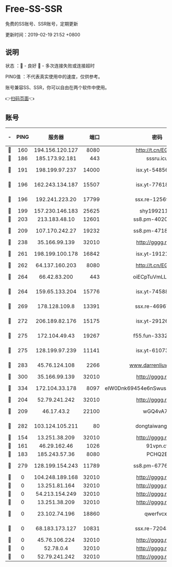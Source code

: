 # Free-SS-SSR

免费的SS账号、SSR账号，定期更新

更新时间：2019-02-19 21:52 +0800

## 说明

状态     ：🙂 - 良好 🙁 - 多次连接失败或连接超时

PING值   ：不代表真实使用中的速度，仅供参考。

账号兼容SS、SSR，你可以自由在两个软件中使用。

👉[扫码页面](https://liesauer.github.io/free-ss-ssr.github.io/)👈

## 账号

|-|PING|服务器|端口|密码|加密方式|区域|
|:----:|:----:|:-----:|-----:|:----:|:----:|:----:|
|🙂|160|194.156.120.127|8080|http://t.cn/EGJIyrl|rc4-md5|RU|
|🙂|186|185.173.92.181|443|sssru.icu|rc4-md5|RU|
|🙂|191|198.199.97.237|14000|isx.yt-54856932|aes-256-cfb|US|
|🙂|196|162.243.134.187|15507|isx.yt-77618718|aes-256-cfb|US|
|🙂|196|192.241.223.20|17799|ssx.re-12569451|aes-256-cfb|US|
|🙂|199|157.230.146.183|25625|shy19921124|rc4-md5|US|
|🙂|203|213.183.48.10|12601|ss8.pm-40202630|rc4-md5|RU|
|🙂|209|107.170.242.27|19232|ss8.pm-47184551|aes-256-cfb|US|
|🙂|238|35.166.99.139|32010|http://gggg.rocks|chacha20|US|
|🙂|261|198.199.100.178|16842|isx.yt-19121084|aes-256-cfb|US|
|🙂|262|64.137.160.203|8080|http://t.cn/EGJIyrl|rc4-md5|CA|
|🙂|264|66.42.83.200|443|oiECpTuVmLLxk4Ts|aes-256-cfb|US|
|🙂|264|159.65.133.204|15776|isx.yt-74588926|aes-256-cfb|SG|
|🙂|269|178.128.109.8|13391|ssx.re-46967706|aes-256-cfb|SG|
|🙂|272|206.189.82.176|15175|isx.yt-29126697|aes-256-cfb|SG|
|🙂|275|172.104.49.43|19267|f55.fun-33324216|aes-256-cfb|SG|
|🙂|275|128.199.97.239|11141|isx.yt-61073883|aes-256-cfb|SG|
|🙂|283|45.76.124.108|2266|www.darrenliuwei.com|aes-256-cfb|AU|
|🙂|300|35.166.99.139|32010|http://gggg.rocks|chacha20|UN|
|🙂|334|172.104.33.178|8097|eIW0Dnk69454e6nSwuspv9DmS201tQ0D|aes-256-cfb|SG|
|🙂|204|52.79.241.242|32010|http://gggg.rocks|chacha20|KR|
|🙂|209|46.17.43.2|22100|wGQ4vA7D|aes-256-gcm|RU|
|🙂|282|103.124.105.211|80|dongtaiwang.com|aes-256-cfb|US|
|🙁|154|13.251.38.209|32010|http://gggg.rocks|chacha20|UN|
|🙁|161|46.29.162.46|1026|91vpn.cf|rc4-md5|RU|
|🙁|183|185.243.57.36|8080|PCHQ2E|rc4-md5|US|
|🙁|279|128.199.154.243|11789|ss8.pm-67760833|aes-256-cfb|SG|
|🙁|0|104.248.189.168|32010|http://gggg.rocks|chacha20|UN|
|🙁|0|13.251.81.164|32010|http://gggg.rocks|chacha20|UN|
|🙁|0|54.213.154.249|32010|http://gggg.rocks|chacha20|UN|
|🙁|0|13.251.38.209|32010|http://gggg.rocks|chacha20|SG|
|🙁|0|23.102.74.196|18860|qwerfvcxz|aes-256-gcm|JP|
|🙁|0|68.183.173.127|10831|ssx.re-72043236|aes-256-cfb|US|
|🙁|0|45.76.106.224|32010|http://gggg.rocks|chacha20|UN|
|🙁|0|52.78.0.4|32010|http://gggg.rocks|chacha20|UN|
|🙁|0|52.79.241.242|32010|http://gggg.rocks|chacha20|UN|
